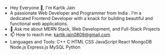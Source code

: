 - Hey Everyone 👋, I'm Kartik Jain
- A passionate Web Developer and Programmer from India .  I'm a dedicated Frontend Developer with a knack for building beautiful and functional web applications. 
- 💬 Ask me about MERN Stack, Web Development, and Full-Stack Projects
- 📫 How to reach me: kartik.jain0809@gmail.com
- Languages and Tools:
C++ C HTML CSS JavaScript React MongoDB Node.js Express.js MySQL Python
<!---
Kartik565/Kartik565 is a ✨ special ✨ repository because its `README.md` (this file) appears on your GitHub profile.
You can click the Preview link to take a look at your changes.
--->
